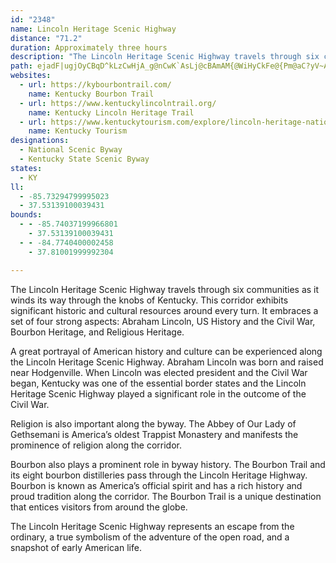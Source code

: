```yaml
---
id: "2348"
name: Lincoln Heritage Scenic Highway
distance: "71.2"
duration: Approximately three hours
description: "The Lincoln Heritage Scenic Highway travels through six communities as it winds its way through the knobs\r\nof Kentucky. This corridor is a national destination unto itself and exhibits significant historic and cultural resources around every turn. From the town of Hodgenville, through New Haven and Bardstown, on through Springfield and Perryville to Danville, the 71.2 miles of the Lincoln Heritage Scenic Highway proudly display the history and culture that the region was built upon."
path: ejadF|ugjOyCBqD^kLzCwHjA_g@nCwK`AsLj@cBAmAM{@WiHyCkFe@{Pm@aC?yV~AO?u@Lc@H]Jo@RsAn@aLpHSJc@Tg@Ti@PkLlD_PpGkKnDiAVmBH{PBs@YISQKQsAAmRD{C^aEbByHb@aDDyAEwAc@mDuAaHs@oBgM}VaBsD_Lw^oCuKe@}Cy@iIgBiUUoFs@wVKyA_@eCy@yBiO}X_BsDmT{m@i@mB_@qBOwDHkDxC}\tIkgABsAK{B[uBy@wC{JyXe@}@yAmB}AwAyQiJcE_BmCe@kUyBgBa@cBs@yAeA}BsCi@eAu@sBYsA[eCQ}DKuSS_JUgDoBcQu@eD{BiGwKuW{DaIg@y@m@m@uAk@yN_DgKmCcAa@oAeA}EmF_I}J_IyIaBaCmA_CwCaJ}@mBiAqA}AgAy@YiAeAqIiJkAiB}@uB}CaJu@yC}A_F}C}HsEcPq@}A}DcGeImN_McNyBmCgGeL_AyAcEmEmCgB_c@}RcDq@cBMm\KgBScAWcCaA}AeAoAmAoByCiBiEuEgMoBeE{@sAsAsAcBmAeCkAsCq@}AMgTJ_CEwGqAsP{DuAm@]Qw@e@w@i@YU[Yq@q@U[o@y@U]Q[Ua@s@aBc@oAyBsHi@_BaAkDwAaFM[cAaCiBkD}A{BoC{CeNmMgDsDuDcF{QmU{BmBiC{AmNgFmGcDgEiCsAgAe@a@aByA_GuF}@}@wAsA}@u@aAs@cAo@cAm@gAm@}FmBiCaByAaBmAyB_AkCyDaNgAaCqAmBgByA_DwAoXuIoCkB_BaBcB_DiA{DYaBsE}`@aAmEmAeDeAgBoBmC{_@w^iBuB}ByDy@aBuAwEcCsJi@{AcAsBcAyA_AaAsC}A}HmBgBs@yg@eYeBqAgBgBiCwDqAyAiAu@uBy@sAQyA?sDp@_CrAuCrCqAz@{Aj@o@HeBLiCWoAg@sAkAeGsHaAyA}@aBgDaIoWoq@iFgMyFuLeAsBeCuDgCkC}BgBgEcC_Bm@wCs@a|@uLwG{A_FyAaI}CmGcDu_@oVaEeB_FyA}B_@oEa@gs@}AgGy@}Bi@iDqA}DkByEgD}C_DiLiNyFgEsHsDoEeBmJmEuNgGyBgAyB{AgD}C_C_DeFuHgByBkSqPuAy@uAe@mCa@mDWaBYuDeBme@m[gBoBc@cDrC}UTa@LCJGJIDKBM@MAG?ECMEICCCU?[bC{Sf@_HDaDUgONmGr@cFnBsKxAsDhBkCtMiPzKaKvJoIlA_BxAuC^eAd@yBb@eEbA}r@N{ETyDl@{E~@kFjFoVdBcHrAgD|@qAnCgC~EaCfVkJrBuA~@mAr@}At@mC\yClBoi@~@kL~B}OrAsGnCgKjD}J~CsH|CaGbGgJt[mc@xAmCd@eBt@{FjB}UNqDDgCIaE_Cgi@IyF?{Ir@}`@^ePl@_FjAuEn@eBvAkC~AsBrBmBdDmBrOkF~BaA~NiIbCkBtJmIhBaCjAgDf@sCJeE[ge@D{HNyFv@mIz@aF`Lqb@j@oDLkBEaDqBmPWgE?aCTqCbEeZ^mIHcVNyBR{AhA{Dt@}AnAaBdM{N|DsFbXmZdJqHlVeT`E}CtBsArDiBbL_EpBgA|CyBby@mz@pCoCxCeCvFuDlDmBhCiAlb@_NtDwAvCmBtCwC`BcCnBqE~e@scBlAsDhAgCnA}BxAoB|DgEd]{VzJiIpDgDbHeI~c@gk@rBeE~@oC^eBXoBX}DXoNTaEr@yEt@mCbAaCnEoJvMaVtAyCxEkPvBwGlE{P`IyXhCsJN_A@[QyAgGu[yAuGc@eAo@{@wEsEiA_Bo@oBsBwJfJuDhAQlBMdLAxGY`F}@rBm@vFkC`\e[nE{GtAkCtBoFx@eDrD}RrAmEx@qBhD{FtIoK`BeCjBgDbHiPjJwWnAgE\_CZuEA_Fi@mGyBiLg@qDO_D?{DDaBl@_GjIos@d@aFPeEdJkaELmMAkb@`@gLhA{LdOsyAxA{Lt@kD|AsF`JcVnBmGrBqI\_DhI_pCb@mJ`Fqn@d@wH|@e\@yDBoQIaH_Am\cAgMS_Fu@wJwJcaB_@u[J}PRiOrDyqBTcRKcIYeGyEyh@wBkTiBwTCkCHgDb@gDbCuNZ_EVuK@aJUge@MyB[eCkJak@{@gI_@uGW{LeAixAGuRJuNnDk~C\uRlAgi@j@aOzCmn@pJcbClAq]rBy|@Zwx@?{OkBmsBZuMn@}Q|@aN^qNn@eLh@iCf@qAz@eAzAqAVMFEJONWNa@Tq@Lq@Lk@B[?Y?m@AUA[Au@C[UuDcA{Ji@aJNyFBoB?MByE?s@LsD@WFyBBeA`@uO
websites:
  - url: https://kybourbontrail.com/
    name: Kentucky Bourbon Trail
  - url: https://www.kentuckylincolntrail.org/
    name: Kentucky Lincoln Heritage Trail
  - url: https://www.kentuckytourism.com/explore/lincoln-heritage-national-scenic-byway-2279
    name: Kentucky Tourism
designations:
  - National Scenic Byway
  - Kentucky State Scenic Byway
states:
  - KY
ll:
  - -85.73294799995023
  - 37.53139100039431
bounds:
  - - -85.74037199966801
    - 37.53139100039431
  - - -84.7740400002458
    - 37.81001999992304

---
```


The Lincoln Heritage Scenic Highway travels through six communities as it winds its way through the knobs of Kentucky. This corridor exhibits significant historic and cultural resources around every turn. It embraces a set of four strong aspects: Abraham Lincoln, US History and the Civil War, Bourbon Heritage, and Religious Heritage.

A great portrayal of American history and culture can be experienced along the Lincoln Heritage Scenic Highway. Abraham Lincoln was born and raised near Hodgenville. When Lincoln was elected president and the Civil War began, Kentucky was one of the essential border states and the Lincoln Heritage Scenic Highway played a significant role in the outcome of the Civil War.

Religion is also important along the byway. The Abbey of Our Lady of Gethsemani is America’s oldest Trappist Monastery and manifests the prominence of religion along the corridor.

Bourbon also plays a prominent role in byway history. The Bourbon Trail and its eight bourbon distilleries pass through the Lincoln Heritage Highway. Bourbon is known as America’s official spirit and has a rich history and proud tradition along the corridor. The Bourbon Trail is a unique destination that entices visitors from around the globe.

The Lincoln Heritage Scenic Highway represents an escape from the ordinary, a true symbolism of the adventure of the open road, and a snapshot of early American life.
